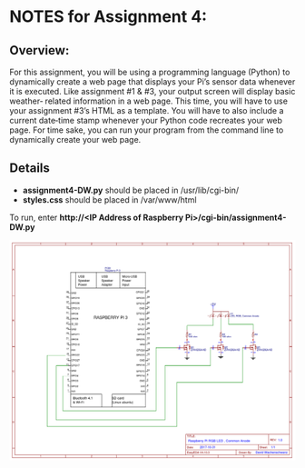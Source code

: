 # NOTES for Assignment 4:

## Overview:

For this assignment, you will be using a programming language (Python) to dynamically create a web page that displays your Pi’s sensor data whenever it is executed. Like assignment #1 & #3, your output screen will display basic weather‐ related information in a web page. This time, you will have to use your assignment #3’s HTML as a template. You will have to also include a current date‐time stamp whenever your Python code recreates your web page. For time sake, you can run your program from the command line to dynamically create your web page.

## Details

* **assignment4-DW.py** should be placed in /usr/lib/cgi-bin/
* **styles.css** should be placed in /var/www/html

To run, enter **http://\<IP Address of Raspberry Pi\>/cgi-bin/assignment4-DW.py**


![](Images/RGB-LED-Schematic.png?raw=true)
